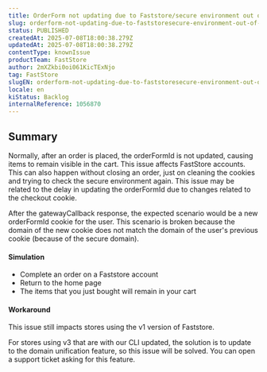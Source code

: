 ```yaml
---
title: OrderForm not updating due to Faststore/secure environment out of sync
slug: orderform-not-updating-due-to-faststoresecure-environment-out-of-sync
status: PUBLISHED
createdAt: 2025-07-08T18:00:38.279Z
updatedAt: 2025-07-08T18:00:38.279Z
contentType: knownIssue
productTeam: FastStore
author: 2mXZkbi0oi061KicTExNjo
tag: FastStore
slugEN: orderform-not-updating-due-to-faststoresecure-environment-out-of-sync
locale: en
kiStatus: Backlog
internalReference: 1056870
---
```


## Summary


Normally, after an order is placed, the orderFormId is not updated, causing items to remain visible in the cart. This issue affects FastStore accounts.
This can also happen without closing an order, just on cleaning the cookies and trying to check the secure environment again.
This issue may be related to the delay in updating the orderFormId due to changes related to the checkout cookie.

After the gatewayCallback response, the expected scenario would be a new orderFormId cookie for the user. This scenario is broken because the domain of the new cookie does not match the domain of the user's previous cookie (because of the secure domain).


#### Simulation



- Complete an order on a Faststore account
- Return to the home page
- The items that you just bought will remain in your cart


#### Workaround


This issue still impacts stores using the v1 version of Faststore.

For stores using v3 that are with our CLI updated, the solution is to update to the domain unification feature, so this issue will be solved. You can open a support ticket asking for this feature.


